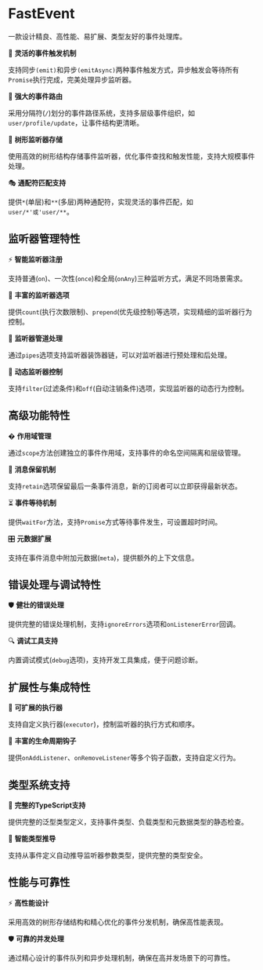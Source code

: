 # FastEvent

一款设计精良、高性能、易扩展、类型友好的事件处理库。


🚀 **灵活的事件触发机制**

支持同步`(emit)`和异步`(emitAsync)`两种事件触发方式，异步触发会等待所有`Promise`执行完成，完美处理异步监听器。

🎯 **强大的事件路由**

采用分隔符(`/`)划分的事件路径系统，支持多层级事件组织，如`user/profile/update`，让事件结构更清晰。

🌲 **树形监听器存储**

使用高效的树形结构存储事件监听器，优化事件查找和触发性能，支持大规模事件处理。

🎭 **通配符匹配支持**

提供`*`(单层)和`**`(多层)两种通配符，实现灵活的事件匹配，如`user/*'或'user/**`。

## 监听器管理特性

⚡ **智能监听器注册**

支持普通(`on`)、一次性(`once`)和全局(`onAny`)三种监听方式，满足不同场景需求。

🎨 **丰富的监听器选项**

提供`count`(执行次数限制)、`prepend`(优先级控制)等选项，实现精细的监听器行为控制。

🔄 **监听器管道处理**

通过`pipes`选项支持监听器装饰器链，可以对监听器进行预处理和后处理。

🎪 **动态监听器控制**

支持`filter`(过滤条件)和`off`(自动注销条件)选项，实现监听器的动态行为控制。

## 高级功能特性

� **作用域管理**

通过`scope`方法创建独立的事件作用域，支持事件的命名空间隔离和层级管理。

💾 **消息保留机制**

支持`retain`选项保留最后一条事件消息，新的订阅者可以立即获得最新状态。

⏳ **事件等待机制**

提供`waitFor`方法，支持`Promise`方式等待事件发生，可设置超时时间。

🎛 **元数据扩展**

支持在事件消息中附加元数据(`meta`)，提供额外的上下文信息。

## 错误处理与调试特性

🛡 **健壮的错误处理**

提供完整的错误处理机制，支持`ignoreErrors`选项和`onListenerError`回调。

🔍 **调试工具支持**

内置调试模式(`debug`选项)，支持开发工具集成，便于问题诊断。

## 扩展性与集成特性

🔌 **可扩展的执行器**

支持自定义执行器(`executor`)，控制监听器的执行方式和顺序。

🎣 **丰富的生命周期钩子**

提供`onAddListener`、`onRemoveListener`等多个钩子函数，支持自定义行为。

## 类型系统支持

📝 **完整的TypeScript支持**

提供完整的泛型类型定义，支持事件类型、负载类型和元数据类型的静态检查。

🎯 **智能类型推导**

支持从事件定义自动推导监听器参数类型，提供完整的类型安全。

## 性能与可靠性

⚡ **高性能设计**

采用高效的树形存储结构和精心优化的事件分发机制，确保高性能表现。

🛡 **可靠的并发处理**

通过精心设计的事件队列和异步处理机制，确保在高并发场景下的可靠性。